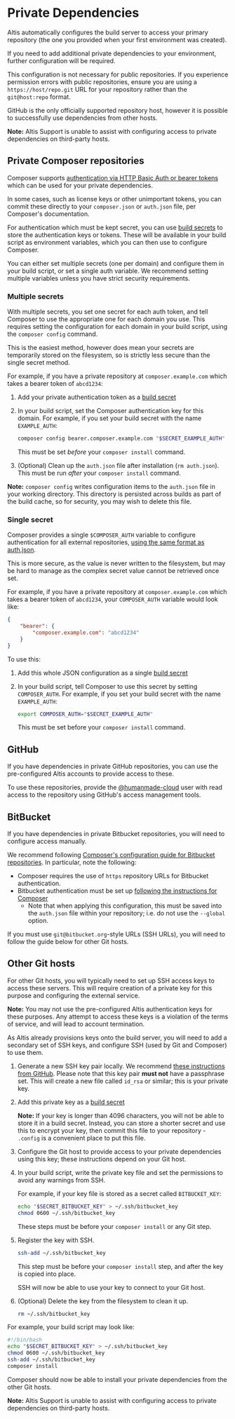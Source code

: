 # Private Dependencies

Altis automatically configures the build server to access your primary repository (the one you provided when your first environment
was created).

If you need to add additional private dependencies to your environment, further configuration will be required.

This configuration is not necessary for public repositories. If you experience permission errors with public repositories, ensure
you are using a `https://host/repo.git` URL for your repository rather than the `git@host:repo` format.

GitHub is the only officially supported repository host, however it is possible to successfully use dependencies from other hosts.

**Note:** Altis Support is unable to assist with configuring access to private dependencies on third-party hosts.

## Private Composer repositories

Composer
supports [authentication via HTTP Basic Auth or bearer tokens](https://getcomposer.org/doc/articles/authentication-for-private-packages.md)
which can be used for your private dependencies.

In some cases, such as license keys or other unimportant tokens, you can commit these directly to your `composer.json`
or `auth.json` file, per Composer's documentation.

For authentication which must be kept secret, you can use [build secrets](../variables-secrets.md) to store the authentication keys
or tokens. These will be available in your build script as environment variables, which you can then use to configure Composer.

You can either set multiple secrets (one per domain) and configure them in your build script, or set a single auth variable. We
recommend setting multiple variables unless you have strict security requirements.

### Multiple secrets

With multiple secrets, you set one secret for each auth token, and tell Composer to use the appropriate one for each domain you use.
This requires setting the configuration for each domain in your build script, using the `composer config` command.

This is the easiest method, however does mean your secrets are temporarily stored on the filesystem, so is strictly less secure than
the single secret method.

For example, if you have a private repository at `composer.example.com` which takes a bearer token of `abcd1234`:

1. Add your private authentication token as a [build secret](../variables-secrets.md)

2. In your build script, set the Composer authentication key for this domain. For example, if you set your build secret with the
   name `EXAMPLE_AUTH`:

   ```bash
   composer config bearer.composer.example.com "$SECRET_EXAMPLE_AUTH"
   ```

   This must be set *before* your `composer install` command.

3. (Optional) Clean up the `auth.json` file after installation (`rm auth.json`). This must be run *after* your `composer install`
   command.

**Note:** `composer config` writes configuration items to the `auth.json` file in your working directory. This directory is
persisted across builds as part of the build cache, so for security, you may wish to delete this file.

### Single secret

Composer provides a single `$COMPOSER_AUTH` variable to configure authentication for all external
repositories, [using the same format as auth.json](https://getcomposer.org/doc/03-cli.md#composer-auth).

This is more secure, as the value is never written to the filesystem, but may be hard to manage as the complex secret value cannot
be retrieved once set.

For example, if you have a private repository at `composer.example.com` which takes a bearer token of `abcd1234`,
your `COMPOSER_AUTH` variable would look like:

```json
{
    "bearer": {
        "composer.example.com": "abcd1234"
    }
}
```

To use this:

1. Add this whole JSON configuration as a single [build secret](../variables-secrets.md)

2. In your build script, tell Composer to use this secret by setting `COMPOSER_AUTH`. For example, if you set your build secret with
   the name `EXAMPLE_AUTH`:

   ```bash
   export COMPOSER_AUTH="$SECRET_EXAMPLE_AUTH"
   ```

   This must be set before your `composer install` command.

## GitHub

If you have dependencies in private GitHub repositories, you can use the pre-configured Altis accounts to provide access to these.

To use these repositories, provide the [@humanmade-cloud](https://github.com/humanmade-cloud) user with read access to the
repository using GitHub's access management tools.

## BitBucket

If you have dependencies in private Bitbucket repositories, you will need to configure access manually.

We recommend
following [Composer's configuration guide for Bitbucket repositories](https://getcomposer.org/doc/05-repositories.md#bitbucket-driver-configuration).
In particular, note the following:

- Composer requires the use of `https` repository URLs for Bitbucket authentication.
- Bitbucket authentication must be set
  up [following the instructions for Composer](https://getcomposer.org/doc/articles/authentication-for-private-packages.md#bitbucket-oauth)
  - Note that when applying this configuration, this must be saved into the `auth.json` file within your repository; i.e. do not
    use the `--global` option.

If you must use `git@bitbucket.org`-style URLs (SSH URLs), you will need to follow the guide below for other Git hosts.

## Other Git hosts

For other Git hosts, you will typically need to set up SSH access keys to access these servers. This will require creation of a
private key for this purpose and configuring the external service.

**Note:** You may not use the pre-configured Altis authentication keys for these purposes. Any attempt to access these keys is a
violation of the terms of service, and will lead to account termination.

As Altis already provisions keys onto the build server, you will need to add a secondary set of SSH keys, and configure SSH (used by
Git and Composer) to use them.

1. Generate a new SSH key pair locally. We
   recommend [these instructions from GitHub](https://docs.github.com/en/authentication/connecting-to-github-with-ssh/generating-a-new-ssh-key-and-adding-it-to-the-ssh-agent#generating-a-new-ssh-key).
   Please note that this key pair **must not** have a passphrase set. This will create a new file called `id_rsa` or similar;
   this is your private key.

2. Add this private key as a [build secret](../variables-secrets.md)

   **Note:** If your key is longer than 4096 characters, you will not be able to store it in a build secret. Instead, you can store
   a shorter secret and use this to encrypt your key, then commit this file to your repository - `.config` is a convenient place to
   put this file.

3. Configure the Git host to provide access to your private dependencies using this key; these instructions depend on your Git host.

4. In your build script, write the private key file and set the permissions to avoid any warnings from SSH.

   For example, if your key file is stored as a secret called `BITBUCKET_KEY`:

   ```bash
   echo "$SECRET_BITBUCKET_KEY" > ~/.ssh/bitbucket_key
   chmod 0600 ~/.ssh/bitbucket_key
   ```

   These steps must be before your `composer install` or any Git step.

5. Register the key with SSH.

   ```bash
   ssh-add ~/.ssh/bitbucket_key
   ```

   This step must be before your `composer install` step, and after the key is copied into place.

   SSH will now be able to use your key to connect to your Git host.

6. (Optional) Delete the key from the filesystem to clean it up.

   ```bash
   rm ~/.ssh/bitbucket_key
   ```

For example, your build script may look like:

```bash
#!/bin/bash
echo "$SECRET_BITBUCKET_KEY" > ~/.ssh/bitbucket_key
chmod 0600 ~/.ssh/bitbucket_key
ssh-add ~/.ssh/bitbucket_key
composer install
```

Composer should now be able to install your private dependencies from the other Git hosts.

**Note:** Altis Support is unable to assist with configuring access to private dependencies on third-party hosts.
